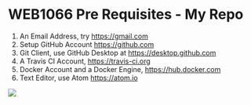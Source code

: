 # WEB1066 Pre Requisites - My Repo

1. An Email Address, try https://gmail.com
1. Setup GitHub Account https://github.com
1. Git Client, use GitHub Desktop at https://desktop.github.com
1. A Travis CI Account, https://travis-ci.org
1. Docker Account and a Docker Engine, https://hub.docker.com
1. Text Editor, use Atom https://atom.io

![](https://octodex.github.com/images/welcometocat.png)
